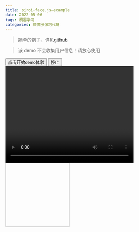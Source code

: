 ```yaml
---
title: siroi-face.js—example
date: 2022-05-06
tags: 机器学习
categories: 慌慌张张跑代码
---
```


> 简单的例子，详见[github](https://github.com/Gao-pw/siroi-face)

<div class="success">

> 该 demo 不会收集用户信息！请放心使用

</div>

<div id="main">
    <button id="but">点击开始demo体验</button>
    <button id="but2">停止</button>
    <div class="siroi_main" style="display: flex; align-items:center; flex-wrap:wrap;">
        <div class="siroi_face" style="position: relative; width: 400px; height: 300px;">
            <video id="face" width="400" height="300" style="position: absolute; object-fit:fill;"></video>
        </div>
        <img id="img" width="200" height="200" style="object-fit:fill;">
    </div>
</div>

<script>
    document.querySelector("#but").addEventListener("click", (ele) => {
        let OnScript = document.createElement("script");
        OnScript.src = "https://cdn.jsdelivr.net/gh/Gao-pw/siroi-face@latest/dist/main.js";
        document.getElementById('main').appendChild(OnScript);
        OnScript.onload = ()=>{
            init();
        };
    });
    document.querySelector("#but2").addEventListener("click",()=>{
        let stream = document.getElementById('face').srcObject;
        stream.getTracks().forEach(element => {
            element.stop();
        });
    });
    const init = async () => {
        let face = new SiroiFace.Face(document.getElementById('face'));
        let img = document.getElementById("img")
        let init = await face.init();
        console.log(init)
        if (init != 'init') return false;
        setInterval(async () => {
            let picture = await face.draw();
            img.src = face.createPicture(picture[0]);
        }, 1000)
    }
</script>

<!--more-->